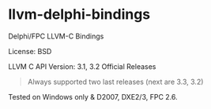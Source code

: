 llvm-delphi-bindings
====================

Delphi/FPC LLVM-C Bindings

License: BSD

LLVM C API Version: 3.1, 3.2 Official Releases
> Always supported two last releases (next are 3.3, 3.2)

Tested on Windows only & D2007, DXE2/3, FPC 2.6.
